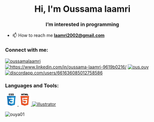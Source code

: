 
<h1 align="center">Hi, I'm Oussama laamri</h1>
<h3 align="center">I’m interested in programming</h3>

- 📫 How to reach me **laamri2002@gmail.com**

<h3 align="left">Connect with me:</h3>
<p align="left">
<a href="https://twitter.com/oussamalaamri" target="blank"><img align="center" src="https://raw.githubusercontent.com/rahuldkjain/github-profile-readme-generator/master/src/images/icons/Social/twitter.svg" alt="oussamalaamri" height="30" width="40" /></a>
<a href="https://www.linkedin.com/in/oussama-laamri-9619b0216/" target="blank"><img align="center" src="https://raw.githubusercontent.com/rahuldkjain/github-profile-readme-generator/master/src/images/icons/Social/linked-in-alt.svg" alt="https://www.linkedin.com/in/oussama-laamri-9619b0216/" height="30" width="40" /></a>
<a href="https://instagram.com/ous.ouy" target="blank"><img align="center" src="https://raw.githubusercontent.com/rahuldkjain/github-profile-readme-generator/master/src/images/icons/Social/instagram.svg" alt="ous.ouy" height="30" width="40" /></a>
<a href="https://discordapp.com/users/661636085012758586" target="blank"><img align="center" src="https://raw.githubusercontent.com/rahuldkjain/github-profile-readme-generator/master/src/images/icons/Social/discord.svg" alt="discordapp.com/users/661636085012758586" height="30" width="40" /></a>
</p>

<h3 align="left">Languages and Tools:</h3>
<p align="left"> <a href="https://www.w3schools.com/css/" target="_blank" rel="noreferrer"> <img src="https://raw.githubusercontent.com/devicons/devicon/master/icons/css3/css3-original-wordmark.svg" alt="css3" width="40" height="40"/> </a> <a href="https://www.w3.org/html/" target="_blank" rel="noreferrer"> <img src="https://raw.githubusercontent.com/devicons/devicon/master/icons/html5/html5-original-wordmark.svg" alt="html5" width="40" height="40"/> </a> <a href="https://www.adobe.com/in/products/illustrator.html" target="_blank" rel="noreferrer"> <img src="https://www.vectorlogo.zone/logos/adobe_illustrator/adobe_illustrator-icon.svg" alt="illustrator" width="40" height="40"/> </a> </p>

<p><img align="center" src="https://github-readme-stats.vercel.app/api/top-langs?username=ouya01&show_icons=true&locale=en&layout=compact" alt="ouya01" /></p>
